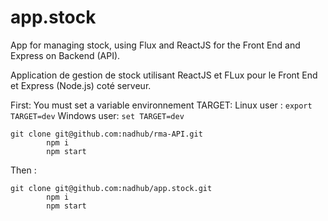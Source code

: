 # app.stock

App  for managing  stock, using Flux and ReactJS for the Front End and Express on Backend (API). 

Application de gestion de stock utilisant  ReactJS et FLux pour le Front End et Express (Node.js) coté serveur. 


 First:  You must set a variable environnement TARGET: 
 Linux user : ``` export TARGET=dev ```
 Windows user: ``` set TARGET=dev ```

 ```
 git clone git@github.com:nadhub/rma-API.git 
         npm i
         npm start 
```
           
 Then :  
 ```
 git clone git@github.com:nadhub/app.stock.git
         npm i
         npm start   
```


